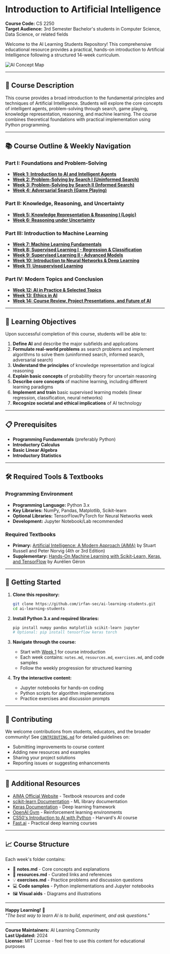 # Introduction to Artificial Intelligence
**Course Code:** CS 2250  
**Target Audience:** 3rd Semester Bachelor's students in Computer Science, Data Science, or related fields

Welcome to the AI Learning Students Repository! This comprehensive educational resource provides a practical, hands-on introduction to Artificial Intelligence following a structured 14-week curriculum.

![AI Concept Map](https://images.edrawmind.com/article2023/ai-concept-map/illustration-of-concept-map.jpg)

---

## 📖 Course Description

This course provides a broad introduction to the fundamental principles and techniques of Artificial Intelligence. Students will explore the core concepts of intelligent agents, problem-solving through search, game playing, knowledge representation, reasoning, and machine learning. The course combines theoretical foundations with practical implementation using Python programming.

---

## 📚 Course Outline & Weekly Navigation

### Part I: Foundations and Problem-Solving
- **[Week 1: Introduction to AI and Intelligent Agents](weeks/Week01_Introduction_to_AI/)**
- **[Week 2: Problem-Solving by Search I (Uninformed Search)](weeks/Week02_Uninformed_Search/)**
- **[Week 3: Problem-Solving by Search II (Informed Search)](weeks/Week03_Informed_Search/)**
- **[Week 4: Adversarial Search (Game Playing)](weeks/Week04_Adversarial_Search/)**

### Part II: Knowledge, Reasoning, and Uncertainty
- **[Week 5: Knowledge Representation & Reasoning I (Logic)](weeks/Week05_Knowledge_Representation/)**
- **[Week 6: Reasoning under Uncertainty](weeks/Week06_Reasoning_Under_Uncertainty/)**

### Part III: Introduction to Machine Learning
- **[Week 7: Machine Learning Fundamentals](weeks/Week07_ML_Fundamentals/)**
- **[Week 8: Supervised Learning I - Regression & Classification](weeks/Week08_Supervised_Learning_I/)**
- **[Week 9: Supervised Learning II - Advanced Models](weeks/Week09_Supervised_Learning_II/)**
- **[Week 10: Introduction to Neural Networks & Deep Learning](weeks/Week10_Neural_Networks/)**
- **[Week 11: Unsupervised Learning](weeks/Week11_Unsupervised_Learning/)**

### Part IV: Modern Topics and Conclusion
- **[Week 12: AI in Practice & Selected Topics](weeks/Week12_AI_in_Practice/)**
- **[Week 13: Ethics in AI](weeks/Week13_Ethics_in_AI/)**
- **[Week 14: Course Review, Project Presentations, and Future of AI](weeks/Week14_Review_and_Future/)**

---

## 🎯 Learning Objectives

Upon successful completion of this course, students will be able to:

1. **Define AI** and describe the major subfields and applications
2. **Formulate real-world problems** as search problems and implement algorithms to solve them (uninformed search, informed search, adversarial search)
3. **Understand the principles** of knowledge representation and logical reasoning
4. **Explain basic concepts** of probability theory for uncertain reasoning
5. **Describe core concepts** of machine learning, including different learning paradigms
6. **Implement and train** basic supervised learning models (linear regression, classification, neural networks)
7. **Recognize societal and ethical implications** of AI technology

---

## 📋 Prerequisites

- **Programming Fundamentals** (preferably Python)
- **Introductory Calculus**
- **Basic Linear Algebra**
- **Introductory Statistics**

---

## 🛠️ Required Tools & Textbooks

### Programming Environment
- **Programming Language:** Python 3.x
- **Key Libraries:** NumPy, Pandas, Matplotlib, Scikit-learn
- **Optional Libraries:** TensorFlow/PyTorch for Neural Networks week
- **Development:** Jupyter Notebook/Lab recommended

### Required Textbooks
- **Primary:** [Artificial Intelligence: A Modern Approach (AIMA)](https://aima.cs.berkeley.edu/) by Stuart Russell and Peter Norvig (4th or 3rd Edition)
- **Supplementary:** [Hands-On Machine Learning with Scikit-Learn, Keras, and TensorFlow](https://www.oreilly.com/library/view/hands-on-machine-learning/9781492032632/) by Aurélien Géron

---

## 🚀 Getting Started

1. **Clone this repository:**
   ```bash
   git clone https://github.com/irfan-sec/ai-learning-students.git
   cd ai-learning-students
   ```

2. **Install Python 3.x and required libraries:**
   ```bash
   pip install numpy pandas matplotlib scikit-learn jupyter
   # Optional: pip install tensorflow keras torch
   ```

3. **Navigate through the course:**
   - Start with [Week 1](weeks/Week01_Introduction_to_AI/) for course introduction
   - Each week contains: `notes.md`, `resources.md`, `exercises.md`, and code samples
   - Follow the weekly progression for structured learning

4. **Try the interactive content:**
   - Jupyter notebooks for hands-on coding
   - Python scripts for algorithm implementations
   - Practice exercises and discussion prompts

---

## 🤝 Contributing

We welcome contributions from students, educators, and the broader community! See [`CONTRIBUTING.md`](CONTRIBUTING.md) for detailed guidelines on:
- Submitting improvements to course content
- Adding new resources and examples
- Sharing your project solutions
- Reporting issues or suggesting enhancements

---

## 🔗 Additional Resources

- [AIMA Official Website](https://aima.cs.berkeley.edu/) - Textbook resources and code
- [scikit-learn Documentation](https://scikit-learn.org/stable/) - ML library documentation
- [Keras Documentation](https://keras.io/) - Deep learning framework
- [OpenAI Gym](https://www.gymlibrary.dev/) - Reinforcement learning environments
- [CS50's Introduction to AI with Python](https://cs50.harvard.edu/ai/2020/) - Harvard's AI course
- [Fast.ai](https://www.fast.ai/) - Practical deep learning courses

---

## 📈 Course Structure

Each week's folder contains:
- 📝 **notes.md** - Core concepts and explanations
- 🔗 **resources.md** - Curated links and references
- 💡 **exercises.md** - Practice problems and discussion questions
- 💻 **Code samples** - Python implementations and Jupyter notebooks
- 🖼️ **Visual aids** - Diagrams and illustrations

---

**Happy Learning!** 🚀  
*"The best way to learn AI is to build, experiment, and ask questions."*

---

**Course Maintainers:** AI Learning Community  
**Last Updated:** 2024  
**License:** MIT License - feel free to use this content for educational purposes
